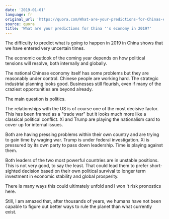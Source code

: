 ```yaml
---
date: '2019-01-01'
language: fr
original_url: 'https://quora.com/What-are-your-predictions-for-Chinas-economy-in-2019/answer/Clément-Renaud'
source: quora
title: 'What are your predictions for China ''s economy in 2019?'
---
```


The difficulty to predict what is going to happen in 2019 in China shows
that we have entered very uncertain times.

The economic outlook of the coming year depends on how political
tensions will resolve, both internally and globally.

The national Chinese economy itself has some problems but they are
reasonably under control. Chinese people are working hard. The strategic
industrial planning looks good. Businesses still flourish, even if many
of the craziest opportunities are beyond already.

The main question is politics.

The relationships with the US is of course one of the most decisive
factor. This has been framed as a "trade war" but it looks much more
like a classical political conflict. Xi and Trump are playing the
nationalism card to cover up for internal issues.

Both are having pressing problems within their own country and are
trying to gain time by waging war. Trump is under federal investigation.
Xi is pressured by its own party to pass down leadership. Time is
playing against them.

Both leaders of the two most powerful countries are in unstable
positions. This is not very good, to say the least. That could lead them
to prefer short-sighted decision based on their own political survival
to longer term investment in economic stability and global prosperity.

There is many ways this could ultimately unfold and I won 't risk
pronostics here.

Still, I am amazed that, after thousands of years, we humans have not
been capable to figure out better ways to rule the planet than what
currently exist.
